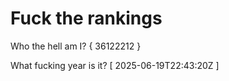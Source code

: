 # Fuck the rankings

Who the hell am I?
{ 36122212 }

What fucking year is it?
[ 2025-06-19T22:43:20Z ]
